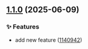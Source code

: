 ## [1.1.0](https://github.com/yotsatorn/semantic/compare/v1.0.0...v1.1.0) (2025-06-09)

### ✨ Features

* add new feature ([1140942](https://github.com/yotsatorn/semantic/commit/1140942856af8ea7cc144122f5281d289dbee877))
